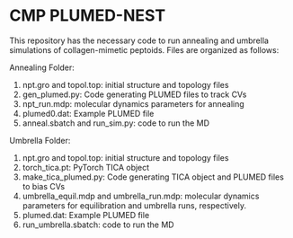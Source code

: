# CMP PLUMED-NEST

This repository has the necessary code to run annealing and umbrella simulations of collagen-mimetic peptoids. Files are organized as follows:

Annealing Folder:
1.  npt.gro and topol.top: initial structure and topology files
2.  gen_plumed.py: Code generating PLUMED files to track CVs   
3.  npt_run.mdp: molecular dynamics parameters for annealing   
4.  plumed0.dat: Example PLUMED file    
5.  anneal.sbatch and run_sim.py: code to run the MD

Umbrella Folder:       
1. npt.gro and topol.top: initial structure and topology files
2. torch_tica.pt: PyTorch TICA object
3. make_tica_plumed.py: Code generating TICA object and PLUMED files to bias CVs   
4. umbrella_equil.mdp and umbrella_run.mdp: molecular dynamics parameters for equilibration and umbrella runs, respectively.     
5. plumed.dat: Example PLUMED file
6. run_umbrella.sbatch: code to run the MD
